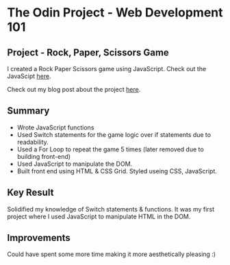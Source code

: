 # The Odin Project - Web Development 101

## Project - Rock, Paper, Scissors Game

I created a Rock Paper Scissors game using JavaScript. Check out the JavaScipt [here](https://crobbo.github.io/rock-paper-scissors/). 

Check out my blog post about the project [here](https://write.as/christian-robinson/rock-paper-scissors-project).

## Summary 

* Wrote JavaScript functions
* Used Switch statements for the game logic over if statements due to readability. 
* Used a For Loop to repeat the game 5 times (later removed due to building front-end)
* Used JavaScript to manipulate the DOM.
* Built front end using HTML & CSS Grid. Styled useing CSS, JavaScript.

## Key Result

Solidified my knowledge of Switch statements & functions. It was my first project where I used JavaScript to manipulate HTML in the DOM.  

## Improvements
Could have spent some more time making it more aesthetically pleasing :) 
